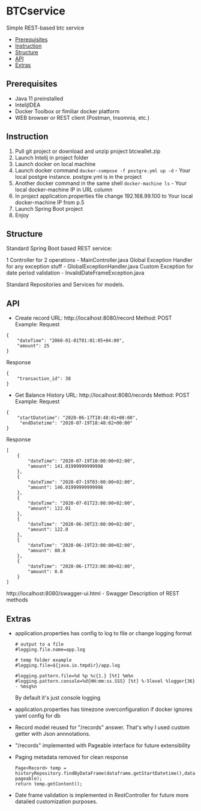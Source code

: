 # BTCservice

Simple REST-based btc service

+ [Prerequisites](#Prerequisites)
+ [Instruction](#Instruction)
+ [Structure](#Structure)
+ [API](#API)
+ [Extras](#Extras)


## Prerequisites

+ Java 11 preinstalled
+ IntelijIDEA
+ Docker Toolbox or fimiliar docker platform
+ WEB browser or REST client (Postman, Insomnia, etc.)

## Instruction

1. Pull git project or download and unzip project btcwallet.zip
2. Launch Intelij in project folder
3. Launch docker on local machine
4. Launch docker command ```docker-compose -f postgre.yml up -d``` - Your local postgre instance. postgre.yml is in the project
5. Another docker command in the same shell ```docker-machine ls``` - Your local docker-machine IP in URL column
6. In project application.properties file change  192.168.99.100 to Your local docker-machine IP from p.5
7. Launch Spring Boot project
8. Enjoy

## Structure

Standard Spring Boot based REST service:

1 Controller for 2 operations - MainController.java
Global Exception Handler for any exception stuff - GlobalExceptionHandler.java
Custom Exception for date period validation - InvalidDateFrameException.java

Standard Repositories and Services for models.


## API

+ Create record
URL: http://localhost:8080/record
Method: POST
Example:
Request
```
{
    "dateTime": "2060-01-01T01:01:05+04:00",
    "amount": 25
}
```

Response
```
{
    "transaction_id": 38
}
```
+ Get Balance History
URL: http://localhost:8080/records
Method: POST
Example:
Request
```
{
    "startDatetime": "2020-06-17T10:48:01+00:00",
     "endDatetime": "2020-07-19T18:48:02+00:00"
}
```

Response
```
[
    {
        "dateTime": "2020-07-19T10:00:00+02:00",
        "amount": 141.01999999999998
    },
    {
        "dateTime": "2020-07-19T03:00:00+02:00",
        "amount": 146.01999999999998
    },
    {
        "dateTime": "2020-07-01T23:00:00+02:00",
        "amount": 122.01
    },
    {
        "dateTime": "2020-06-30T23:00:00+02:00",
        "amount": 122.0
    },
    {
        "dateTime": "2020-06-19T23:00:00+02:00",
        "amount": 80.0
    },
    {
        "dateTime": "2020-06-17T23:00:00+02:00",
        "amount": 0.0
    }
]
```

http://localhost:8080/swagger-ui.html - Swagger Description of REST methods

## Extras
+ application.properties has config to log to file or change logging format
    ```
    # output to a file
    #logging.file.name=app.log

    # temp folder example
    #logging.file=${java.io.tmpdir}/app.log

    #logging.pattern.file=%d %p %c{1.} [%t] %m%n
    #logging.pattern.console=%d{HH:mm:ss.SSS} [%t] %-5level %logger{36} - %msg%n
    ```
    By default it's just console logging

+ application.properties has timezone overconfiguration if docker ignores yaml config for db
+ Record model reused for "/records" answer. That's why I used custom getter with Json annnotations.
+ "/records" implemented with Pageable interface for future extensibility
+ Paging metadata removed for clean response 
    ```
    Page<Record> temp = historyRepository.findByDataFrame(dataframe.getStartDatetime(),dataframe.getEndDatetime(), pageable);
    return temp.getContent();
    ```
+ Date frame validation is implemented in RestController for future more datailed customization purposes.